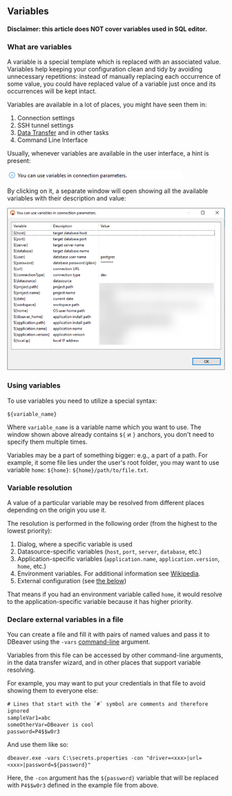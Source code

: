 ## Variables

#### Disclaimer: this article does **NOT** cover variables used in SQL editor.

### What are variables

A variable is a special template which is replaced with an associated value. Variables help keeping your configuration clean and tidy by avoiding unnecessary repetitions: instead of manually replacing each occurrence of some value, you could have replaced value of a variable just once and its occurrences will be kept intact.

Variables are available in a lot of places, you might have seen them in:
1. Connection settings
2. SSH tunnel settings
3. [Data Transfer](Data-transfer) and in other tasks
4. Command Line Interface

Usually, whenever variables are available in the user interface, a hint is present:

![](images/admin/variables-hint.png)

By clicking on it, a separate window will open showing all the available variables with their description and value:

![](images/admin/variables-hint-dialog.png)

### Using variables

To use variables you need to utilize a special syntax:

```
${variable_name}
```

Where `variable_name` is a variable name which you want to use. The window shown above already contains `${` и `}` anchors, you don't need to specify them multiple times.

Variables may be a part of something bigger: e.g., a part of a path. For example, it some file lies under the user's root folder, you may want to use variable `home`: `${home}`: `${home}/path/to/file.txt`.

### Variable resolution

A value of a particular variable may be resolved from different places depending on the origin you use it.

The resolution is performed in the following order (from the highest to the lowest priority):
1. Dialog, where a specific variable is used
2. Datasource-specific variables (`host`, `port`, `server`, `database`, etc.)
3. Application-specific variables (`application.name`, `application.version`, `home`, etc.)
4. Environment variables. For additional information see [Wikipedia](https://en.wikipedia.org/wiki/Environment_variable).
5. External configuration (see [the below](#declare-external-variables-in-a-file))

That means if you had an environment variable called `home`, it would resolve to the application-specific variable because it has higher priority.

### Declare external variables in a file

You can create a file and fill it with pairs of named values and pass it to DBeaver using the `-vars` [command-line](Command-Line) argument.

Variables from this file can be accessed by other command-line arguments, in the data transfer wizard, and in other places that support variable resolving.

For example, you may want to put your credentials in that file to avoid showing them to everyone else:

```properties
# Lines that start with the `#` symbol are comments and therefore ignored
sampleVar1=abc
someOtherVar=DBeaver is cool
password=P4$$w0r3
```

And use them like so:
```shell
dbeaver.exe -vars C:\secrets.properties -con "driver=<xxx>|url=<xxx>|password=${password}"
```

Here, the `-con` argument has the `${password}` variable that will be replaced with `P4$$w0r3` defined in the example file from above.